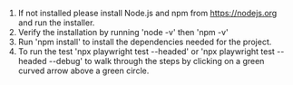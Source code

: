 1. If not installed please install Node.js and npm from https://nodejs.org and run the installer.
2. Verify the installation by running 'node -v' then 'npm -v'
3. Run 'npm install' to install the dependencies needed for the project.
4. To run the test 'npx playwright test --headed' or 'npx playwright test --headed --debug' to walk through the steps by clicking on a green curved arrow above a green circle.
   
